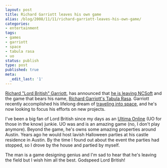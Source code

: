 ```yaml
---
layout: post
title: Richard Garriott leaves his own game
alias: /blog/2008/11/11/richard-garriott-leaves-his-own-game/
categories:
- entertainment
tags:
- games
- garriott
- space
- tabula rasa
- uo
status: publish
type: post
published: true
meta:
  _edit_last: '1'
---
```

<a title="Wikipedia Richard Garriott" href="http://en.wikipedia.org/wiki/Richard_Garriott" target="_blank">Richard "Lord British" Garriott</a>, has announced that <a title="Garriot leaving NCSoft" href="http://www.rgtr.com/news/latest_news/an_open_letter_from_general_br.html" target="_blank">he is leaving NCSoft</a> and the game that bears his name, <a title="Tabula Rasa Official Site" href="http://www.rgtr.com/index.html" target="_blank">Richard Garriott's Tabula Rasa</a>. Garriott recently accomplished his lifelong dream of <a title="Richard In Space" href="http://www.richardinspace.com/" target="_blank">traveling into space</a>, and he's now looking to focus his efforts on new projects.

I've been a big fan of Lord British since my days as an <a title="UO Official Site" href="http://www.uoherald.com/news/" target="_blank">Ultima Online</a> (UO for those in the know) junkie. UO was and is an amazing game (no, I don't play anymore). Beyond the game, he's owns some amazing properties around Austin. Years ago he would host lavish Halloween parties at his castle residence in Austin. By the time I found out about the event the parties had stopped, so I drove by the house and partied by myself.

The man is a game designing genius and I'm sad to hear that he's leaving the field but I wish him all the best. Godspeed Lord British!
